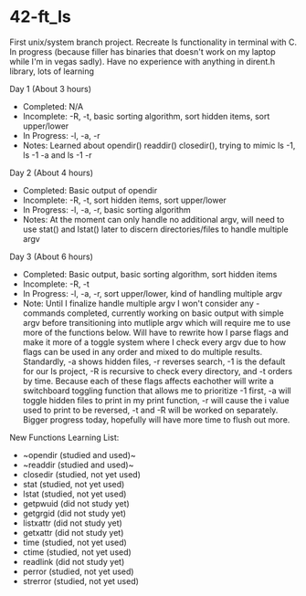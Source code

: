 # 42-ft_ls
First unix/system branch project. Recreate ls functionality in terminal with C. In progress (because filler has binaries that doesn't work on my laptop while I'm in vegas sadly). Have no experience with anything in dirent.h library, lots of learning

Day 1 (About 3 hours)
- Completed: N/A
- Incomplete: -R, -t, basic sorting algorithm, sort hidden items, sort upper/lower
- In Progress: -l, -a, -r
- Notes: Learned about opendir() readdir() closedir(), trying to mimic ls -1, ls -1 -a and ls -1 -r

Day 2 (About 4 hours)
- Completed: Basic output of opendir
- Incomplete: -R, -t, sort hidden items, sort upper/lower
- In Progress: -l, -a, -r, basic sorting algorithm
- Notes: At the moment can only handle no additional argv, will need to use stat() and lstat() later to discern directories/files to handle multiple argv

Day 3 (About 6 hours)
- Completed: Basic output, basic sorting algorithm, sort hidden items
- Incomplete: -R, -t
- In Progress: -l, -a, -r, sort upper/lower, kind of handling multiple argv
- Note: Until I finalize handle multiple argv I won't consider any -commands completed, currently working on basic output with simple argv before transitioning into mutliple argv which will require me to use more of the functions below. Will have to rewrite how I parse flags and make it more of a toggle system where I check every argv due to how flags can be used in any order and mixed to do multiple results. Standardly, -a shows hidden files, -r reverses search, -1 is the default for our ls project, -R is recursive to check every directory, and -t orders by time. Because each of these flags affects eachother will write a switchboard toggling function that allows me to prioritize -1 first, -a will toggle hidden files to print in my print function, -r will cause the i value used to print to be reversed, -t and -R will be worked on separately. Bigger progress today, hopefully will have more time to flush out more.

New Functions Learning List:
- ~opendir (studied and used)~
- ~readdir (studied and used)~
- closedir (studied, not yet used)
- stat (studied, not yet used)
- lstat (studied, not yet used)
- getpwuid (did not study yet)
- getgrgid (did not study yet)
- listxattr (did not study yet)
- getxattr (did not study yet)
- time (studied, not yet used)
- ctime (studied, not yet used)
- readlink (did not study yet)
- perror (studied, not yet used)
- strerror (studied, not yet used)
